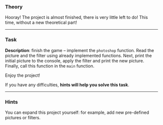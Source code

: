 ### Theory

Hooray! The project is almost finished, there is very little left to do! 
This time, without a new theoretical part!

___

### Task

**Description**: finish the game – implement the `photoshop` function. 
Read the picture and the filter using already implemented functions. 
Next, print the initial picture to the console, apply the filter and print the new picture.
Finally, call this function in the `main` function.

Enjoy the project!

If you have any difficulties, **hints will help you solve this task**.

----

### Hints

<div class="hint" title="Possible ways to expand the project">
  You can expand this project yourself: for example, add new pre-defined pictures or filters.
</div>
